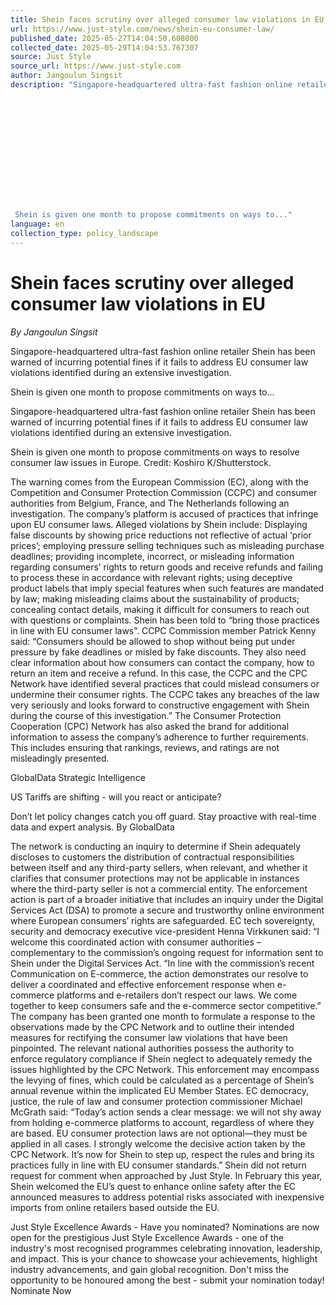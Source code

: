 ```yaml
---
title: Shein faces scrutiny over alleged consumer law violations in EU
url: https://www.just-style.com/news/shein-eu-consumer-law/
published_date: 2025-05-27T14:04:50.608000
collected_date: 2025-05-29T14:04:53.767307
source: Just Style
source_url: https://www.just-style.com
author: Jangoulun Singsit
description: "Singapore-headquartered ultra-fast fashion online retailer Shein has been warned of incurring potential fines if it fails to address EU consumer law violations identified during an extensive investigation. 
 
 
 
 
 
 
 
 
 
 
 
 
 
 Shein is given one month to propose commitments on ways to..."
language: en
collection_type: policy_landscape
---
```


# Shein faces scrutiny over alleged consumer law violations in EU

*By Jangoulun Singsit*

Singapore-headquartered ultra-fast fashion online retailer Shein has been warned of incurring potential fines if it fails to address EU consumer law violations identified during an extensive investigation. 
 
 
 
 
 
 
 
 
 
 
 
 
 
 Shein is given one month to propose commitments on ways to...

Singapore-headquartered ultra-fast fashion online retailer Shein has been warned of incurring potential fines if it fails to address EU consumer law violations identified during an extensive investigation.

Shein is given one month to propose commitments on ways to resolve consumer law issues in Europe. Credit: Koshiro K/Shutterstock.

The warning comes from the European Commission (EC), along with the Competition and Consumer Protection Commission (CCPC) and consumer authorities from Belgium, France, and The Netherlands following an investigation. 
 The company’s platform is accused of practices that infringe upon EU consumer laws. 
 Alleged violations by Shein include: Displaying false discounts by showing price reductions not reflective of actual ‘prior prices’; employing pressure selling techniques such as misleading purchase deadlines; providing incomplete, incorrect, or misleading information regarding consumers’ rights to return goods and receive refunds and failing to process these in accordance with relevant rights; using deceptive product labels that imply special features when such features are mandated by law; making misleading claims about the sustainability of products; concealing contact details, making it difficult for consumers to reach out with questions or complaints. 
 Shein has been told to “bring those practices in line with EU consumer laws”. 
 CCPC Commission member Patrick Kenny said: “Consumers should be allowed to shop without being put under pressure by fake deadlines or misled by fake discounts. They also need clear information about how consumers can contact the company, how to return an item and receive a refund. In this case, the CCPC and the CPC Network have identified several practices that could mislead consumers or undermine their consumer rights. The CCPC takes any breaches of the law very seriously and looks forward to constructive engagement with Shein during the course of this investigation.” 
 The Consumer Protection Cooperation (CPC) Network has also asked the brand for additional information to assess the company’s adherence to further requirements. This includes ensuring that rankings, reviews, and ratings are not misleadingly presented.

GlobalData Strategic Intelligence 
 
 US Tariffs are shifting - will you react or anticipate?
 
 Don’t let policy changes catch you off guard. Stay proactive with real-time data and expert analysis. 
 By GlobalData

The network is conducting an inquiry to determine if Shein adequately discloses to customers the distribution of contractual responsibilities between itself and any third-party sellers, when relevant, and whether it clarifies that consumer protections may not be applicable in instances where the third-party seller is not a commercial entity. 
 The enforcement action is part of a broader initiative that includes an inquiry under the Digital Services Act (DSA) to promote a secure and trustworthy online environment where European consumers’ rights are safeguarded. 
 EC tech sovereignty, security and democracy executive vice-president Henna Virkkunen said: “I welcome this coordinated action with consumer authorities – complementary to the commission’s ongoing request for information sent to Shein under the Digital Services Act. 
 “In line with the commission’s recent Communication on E-commerce, the action demonstrates our resolve to deliver a coordinated and effective enforcement response when e-commerce platforms and e-retailers don’t respect our laws. We come together to keep consumers safe and the e-commerce sector competitive.” 
 The company has been granted one month to formulate a response to the observations made by the CPC Network and to outline their intended measures for rectifying the consumer law violations that have been pinpointed. 
 The relevant national authorities possess the authority to enforce regulatory compliance if Shein neglect to adequately remedy the issues highlighted by the CPC Network. 
 This enforcement may encompass the levying of fines, which could be calculated as a percentage of Shein’s annual revenue within the implicated EU Member States. 
 EC democracy, justice, the rule of law and consumer protection commissioner Michael McGrath said: “Today’s action sends a clear message: we will not shy away from holding e-commerce platforms to account, regardless of where they are based. EU consumer protection laws are not optional—they must be applied in all cases. I strongly welcome the decisive action taken by the CPC Network. It’s now for Shein to step up, respect the rules and bring its practices fully in line with EU consumer standards.” 
 Shein did not return request for comment when approached by Just Style. 
 In February this year, Shein welcomed the EU’s quest to enhance online safety after the EC announced measures to address potential risks associated with inexpensive imports from online retailers based outside the EU.

Just Style Excellence Awards - Have you nominated? 
 Nominations are now open for the prestigious Just Style Excellence Awards - one of the industry's most recognised programmes celebrating innovation, leadership, and impact. This is your chance to showcase your achievements, highlight industry advancements, and gain global recognition. Don't miss the opportunity to be honoured among the best - submit your nomination today! 
 Nominate Now